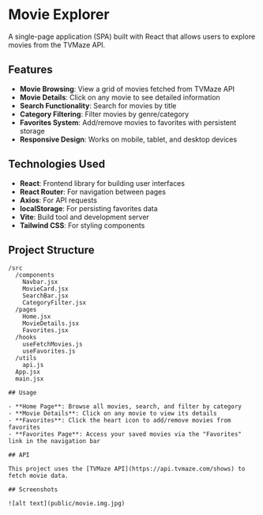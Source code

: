 # Movie Explorer

A single-page application (SPA) built with React that allows users to explore movies from the TVMaze API.

## Features

- **Movie Browsing**: View a grid of movies fetched from TVMaze API
- **Movie Details**: Click on any movie to see detailed information
- **Search Functionality**: Search for movies by title
- **Category Filtering**: Filter movies by genre/category
- **Favorites System**: Add/remove movies to favorites with persistent storage
- **Responsive Design**: Works on mobile, tablet, and desktop devices

## Technologies Used

- **React**: Frontend library for building user interfaces
- **React Router**: For navigation between pages
- **Axios**: For API requests
- **localStorage**: For persisting favorites data
- **Vite**: Build tool and development server
- **Tailwind CSS**: For styling components

## Project Structure

```
/src
  /components
    Navbar.jsx
    MovieCard.jsx
    SearchBar.jsx
    CategoryFilter.jsx
  /pages
    Home.jsx
    MovieDetails.jsx
    Favorites.jsx
  /hooks
    useFetchMovies.js
    useFavorites.js
  /utils
    api.js
  App.jsx
  main.jsx

## Usage

- **Home Page**: Browse all movies, search, and filter by category
- **Movie Details**: Click on any movie to view its details
- **Favorites**: Click the heart icon to add/remove movies from favorites
- **Favorites Page**: Access your saved movies via the "Favorites" link in the navigation bar

## API

This project uses the [TVMaze API](https://api.tvmaze.com/shows) to fetch movie data.

## Screenshots

![alt text](public/movie.img.jpg)
